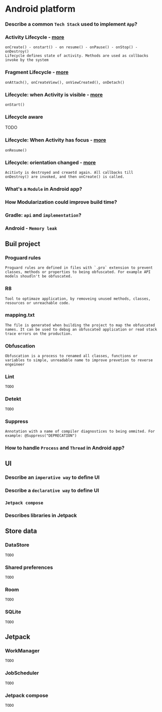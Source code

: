 # Android platform

### Describe a common `Tech Stack` used to implement `App`? 
### **Activity Lifecycle** - [more](https://developer.android.com/guide/components/activities/activity-lifecycle#alc)
```
onCreate() - onstart() - on resume() - onPause() - onStop() - onDestroy()
Lifecycle defines state of activity. Methods are used as collbacks invoke by the system 
```

### **Fragment Lifecycle** - [more](https://developer.android.com/guide/fragments/lifecycle#states)
```
onAttach(), onCreateView(), onViewCreated(), onDetach()
```

### Lifecycle: when Activity is visible - [more](https://developer.android.com/guide/components/activities/activity-lifecycle#alc)
```
onStart() 
```
### **Lifecycle aware**
TODO

### **Lifecycle: When Activity has focus** - [more](https://developer.android.com/guide/components/activities/activity-lifecycle#alc)
```
onResume()
```

### **Lifecycle: orientation changed** - [more](https://developer.android.com/guide/components/activities/activity-lifecycle#alc)
```
Acitivty is destroyed and creaetd again. All callbacks till onDestroy() are invoked, and then onCreate() is called.   
```

### What's a `Module` in Android app?
### How Modularization could improve build time?
### Gradle: `api` and `implementation`?
### Android - `Memory leak`

## Buil project

### **Proguard rules**
```
Proguard rules are defined in files with `.pro` extension to prevent classes, methods or properties to being obfuscated. For example API models shoudln't be obfuscated. 
```

### **R8**
```
Tool to optimaze application, by removeing unused methods, classes, resources or unreachable code.
```

### **mapping.txt**
```
The file is generated when building the project to map the obfuscated names. It can be used to debug an obfuscated application or read stack trace errors on the production.  
```

### **Obfuscation**
```
Obfuscation is a process to renamed all classes, functions or variables to simple, unreadable name to improve prevetion to reverse engeineer
```

### **Lint**
```
TODO
```

### **Detekt**
```
TODO
```

### **Suppress**
```
Annotation with a name of compiler diagnostices to being ommited. For example: @Suppress("DEPRECATION")
```

### How to handle `Process` and `Thread` in Android app?

## UI

### Describe an `imperative way` to define UI
### Describe a `declarative way` to define UI
### `Jetpack compose`
### Describes libraries in Jetpack

## Store data

### **DataStore**
```
TODO
```

### **Shared preferences**
```
TODO
```

### **Room**
```
TODO
```

### **SQLite**
```
TODO
```

## Jetpack

### **WorkManager**
```
TODO
```

### **JobScheduler**
```
TODO
```

### **Jetpack compose**
```
TODO
```
